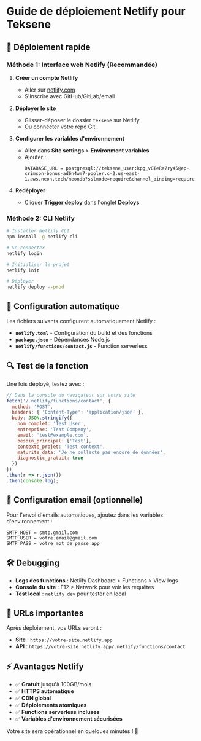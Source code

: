 # Guide de déploiement Netlify pour Teksene

## 🚀 Déploiement rapide

### Méthode 1: Interface web Netlify (Recommandée)

1. **Créer un compte Netlify**
   - Aller sur [netlify.com](https://netlify.com)
   - S'inscrire avec GitHub/GitLab/email

2. **Déployer le site**
   - Glisser-déposer le dossier `teksene` sur Netlify
   - Ou connecter votre repo Git

3. **Configurer les variables d'environnement**
   - Aller dans **Site settings** > **Environment variables**
   - Ajouter :
     ```
     DATABASE_URL = postgresql://teksene_user:kpg_v8TeRa7ry45@ep-crimson-bonus-ad6n4wm7-pooler.c-2.us-east-1.aws.neon.tech/neondb?sslmode=require&channel_binding=require
     ```

4. **Redéployer**
   - Cliquer **Trigger deploy** dans l'onglet **Deploys**

### Méthode 2: CLI Netlify

```bash
# Installer Netlify CLI
npm install -g netlify-cli

# Se connecter
netlify login

# Initialiser le projet
netlify init

# Déployer
netlify deploy --prod
```

## 🔧 Configuration automatique

Les fichiers suivants configurent automatiquement Netlify :

- **`netlify.toml`** - Configuration du build et des fonctions
- **`package.json`** - Dépendances Node.js
- **`netlify/functions/contact.js`** - Function serverless

## 🔍 Test de la fonction

Une fois déployé, testez avec :

```javascript
// Dans la console du navigateur sur votre site
fetch('/.netlify/functions/contact', {
  method: 'POST',
  headers: { 'Content-Type': 'application/json' },
  body: JSON.stringify({
    nom_complet: 'Test User',
    entreprise: 'Test Company',
    email: 'test@example.com',
    besoin_principal: ['Test'],
    contexte_projet: 'Test context',
    maturite_data: 'Je ne collecte pas encore de données',
    diagnostic_gratuit: true
  })
})
.then(r => r.json())
.then(console.log);
```

## 📧 Configuration email (optionnelle)

Pour l'envoi d'emails automatiques, ajoutez dans les variables d'environnement :

```
SMTP_HOST = smtp.gmail.com
SMTP_USER = votre.email@gmail.com
SMTP_PASS = votre_mot_de_passe_app
```

## 🛠 Debugging

- **Logs des functions** : Netlify Dashboard > Functions > View logs
- **Console du site** : F12 > Network pour voir les requêtes
- **Test local** : `netlify dev` pour tester en local

## 🎯 URLs importantes

Après déploiement, vos URLs seront :
- **Site** : `https://votre-site.netlify.app`
- **API** : `https://votre-site.netlify.app/.netlify/functions/contact`

## ⚡ Avantages Netlify

- ✅ **Gratuit** jusqu'à 100GB/mois
- ✅ **HTTPS automatique**
- ✅ **CDN global**
- ✅ **Déploiements atomiques**
- ✅ **Functions serverless incluses**
- ✅ **Variables d'environnement sécurisées**

Votre site sera opérationnel en quelques minutes ! 🚀
